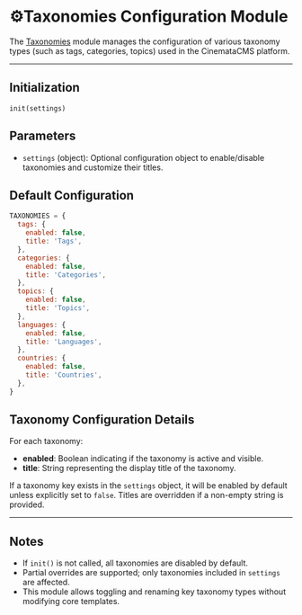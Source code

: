 # ⚙️Taxonomies Configuration Module

The [Taxonomies](../../frontend/src/static/js/mediacms/taxonomies.js) module manages the configuration of various taxonomy types (such as tags, categories, topics) used in the CinemataCMS platform.

---

## Initialization

`init(settings)`

## Parameters
- `settings` (object): Optional configuration object to enable/disable taxonomies and customize their titles.

## Default Configuration

```js
TAXONOMIES = {
  tags: {
    enabled: false,
    title: 'Tags',
  },
  categories: {
    enabled: false,
    title: 'Categories',
  },
  topics: {
    enabled: false,
    title: 'Topics',
  },
  languages: {
    enabled: false,
    title: 'Languages',
  },
  countries: {
    enabled: false,
    title: 'Countries',
  },
}
```


## Taxonomy Configuration Details

For each taxonomy:

- **enabled**: Boolean indicating if the taxonomy is active and visible.
- **title**: String representing the display title of the taxonomy.

If a taxonomy key exists in the `settings` object, it will be enabled by default unless explicitly set to `false`. Titles are overridden if a non-empty string is provided.

---

## Notes

- If `init()` is not called, all taxonomies are disabled by default.
- Partial overrides are supported; only taxonomies included in `settings` are affected.
- This module allows toggling and renaming key taxonomy types without modifying core templates.
